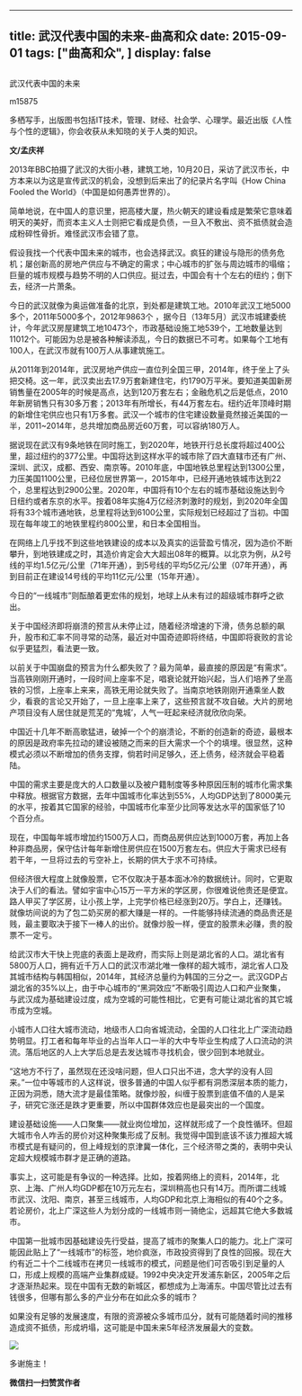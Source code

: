 
---
title:   武汉代表中国的未来-曲高和众
date: 2015-09-01
tags: ["曲高和众", ]
display: false
---


## 



武汉代表中国的未来




m15875




多栖写手，出版图书包括IT技术，管理、财经、社会学、心理学。最近出版《人性与个性的逻辑》，你会收获从未知晓的关于人类的知识。


**文/孟庆祥**





2013年BBC拍摄了武汉的大街小巷，建筑工地，10月20日，采访了武汉市长，中方本来以为这是宣传武汉的机会，没想到后来出了的纪录片名字叫《How China Fooled the World》（中国是如何愚弄世界的）。



简单地说，在中国人的意识里，把高楼大厦，热火朝天的建设看成是繁荣它意味着明天的美好，而资本主义人士则把它看成是负债，一旦入不敷出、资不抵债就会造成粉碎性骨折。难怪武汉市会错了意。



假设我找一个代表中国未来的城市，也会选择武汉。疯狂的建设与隐形的债务危机；屡创新高的房地产供应与不确定的需求；中心城市的扩张与周边城市的塌缩；巨量的城市规模与趋势不明的人口供应。挺过去，中国会有十个左右的纽约；倒下去，经济一片萧条。



今日的武汉就像为奥运做准备的北京，到处都是建筑工地。2010年武汉工地5000多个，2011年5000多个，2012年9863个 ，据今日（13年5月）武汉市城建委统计，今年武汉房屋建筑工地10473个，市政基础设施工地539个，工地数量达到11012个。可能因为总是被各种解读添乱，今日的数据已不可考。如果每个工地有100人，在武汉市就有100万人从事建筑施工。



从2011年到2014年，武汉房地产供应一直位列全国三甲，2014年，终于坐上了头把交椅。这一年，武汉卖出去17.9万套新建住宅，约1790万平米。要知道美国新房销售量在2005年的时候是高点，达到120万套左右；金融危机之后是低点，2010年新房销售只有30多万套；2013年有所增长，有44万套左右。纽约近年顶峰时期的新增住宅供应也只有1万多套。武汉一个城市的住宅建设数量竟然接近美国的一半，2011~2014年，总共增加商品房近60万套，可以容纳180万人。

 

据说现在武汉有9条地铁在同时施工，到2020年，地铁开行总长度将超过400公里，超过纽约的377公里。中国将达到这样水平的城市除了四大直辖市还有广州、深圳、武汉，成都、西安、南京等。2010年底，中国地铁总里程达到1300公里，力压美国1100公里，已经位居世界第一，2015年中，已经开通地铁城市达到22个，总里程达到2900公里。2020年，中国将有10个左右的城市基础设施达到今日纽约或者东京的水平。按着08年实施4万亿经济刺激时的规划，到2020年全国将有33个城市通地铁，总里程将达到6100公里，实际规划已经超过了当初。中国现在每年竣工的地铁里程约800公里，和日本全国相当。



在网络上几乎找不到这些地铁建设的成本以及真实的运营盈亏情况，因为造价不断攀升，到地铁建成之时，其造价肯定会大大超出08年的概算。以北京为例，从2号线的平均1.5亿元/公里（71年开通），到5号线的平均5亿元/公里（07年开通），再到目前正在建设14号线的平均11亿元/公里（15年开通）。



今日的“一线城市”则酝酿着更宏伟的规划，地球上从未有过的超级城市群呼之欲出。



关于中国经济即将崩溃的预言从未停止过，随着经济增速的下滑，债务总额的飙升，股市和汇率不同寻常的动荡，最近对中国奇迹即将终结，中国即将衰败的言论似乎更猛烈，看法更一致。



以前关于中国崩盘的预言为什么都失败了？最为简单，最直接的原因是“有需求”。当高铁刚刚开通时，一段时间上座率不足，唱衰论就开始兴起，当人们培养了坐高铁的习惯，上座率上来来，高铁无用论就失败了。当南京地铁刚刚开通乘坐人数少，看衰的言论又开始了，一旦上座率上来了，这些预言就不攻自破。大片的房地产项目没有人居住就是荒芜的“鬼城’，人气一旺起来经济就欣欣向荣。



中国近十几年不断高歌猛进，破掉一个个的崩溃论，不断的创造新的奇迹，最根本的原因是政府率先拉动的建设被随之而来的巨大需求一个个的填埋。很显然，这种模式必须以不断增加的债务支撑，倘若时间足够久，还上债务，经济就会平稳着陆。



中国的需求主要是庞大的人口数量以及被户籍制度等多种原因压制的城市化需求集中释放。根据官方数据，去年中国城市化率达到55%，人均GDP达到了8000美元的水平，按着其它国家的经验，中国城市化率至少比同等发达水平的国家低了10个百分点。



现在，中国每年城市增加约1500万人口，而商品房供应达到1000万套，再加上各种非商品房，保守估计每年新增住房供应在1500万套左右。供应大于需求已经有若干年，一旦将过去的亏空补上，长期的供大于求不可持续。



但经济很大程度上就像股票，它不仅取决于基本面冰冷的数据统计。同时，它更取决于人们的看法。譬如宇宙中心15万一平方米的学区房，你很难说他贵还是便宜。路人甲买了学区房，让小孩上学，上完学价格已经涨到20万。学白上，还赚钱。就像坊间说的为了包二奶买房的都大赚是一样的。一件能够持续流通的商品贵还是贱，最主要取决于接下一棒人的出价。就像炒股一样，便宜的股票未必赚，贵的股票不一定亏。



给武汉市大干快上兜底的表面上是政府，而实际上则是湖北省的人口。湖北省有5800万人口，拥有近千万人口的武汉市湖北唯一像样的超大城市，湖北省人口及其城市结构与韩国相似，2014年，其经济总量约为韩国的三分之一。武汉GDP占湖北省的35%以上，由于中心城市的“黑洞效应”不断吸引周边人口和产业聚集，与武汉成为基础建设过度，成为空城的可能性相比，它更有可能让湖北省的其它城市成为空城。



小城市人口往大城市流动，地级市人口向省城流动，全国的人口往北上广深流动趋势明显。打工者和每年毕业的占当年人口一半的大中专毕业生构成了人口流动的洪流。落后地区的人上大学后总是去发达城市寻找机会，很少回到本地就业。



“这地方不行了，虽然现在还没啥问题，但人口只出不进，念大学的没有人回来。”一位中等城市的人这样说，很多普通的中国人似乎都有洞悉深层本质的能力，正因为洞悉，随大流才是最佳策略。就像炒股，纠缠于股票到底值不值的人是呆子，研究它涨还是跌才更重要，所以中国群体效应也是最突出的一个国度。



建设基础设施——人口聚集——就业岗位增加，这样就形成了一个良性循环。但超大城市令人咋舌的房价对这种聚集形成了反制。我觉得中国到底该不该力推超大城市模式是有疑问的，但上峰规划的京津冀一体化，三个经济带之类的，表明中央认定超大规模城市群才是正确的道路。



事实上，这可能是有争议的一种选择。比如，按着网络上的资料，2014年，北京、上海、广州人均GDP都在10万元左右，深圳稍高也只有14万。而所谓二线城市武汉、沈阳、南京，甚至三线城市，人均GDP和北京上海相似的有40个之多。若论房价，北上广深这些人为划分成的一线城市则一骑绝尘，远超其它绝大多数城市。



中国第一批城市因基础建设先行受益，提高了城市的聚集人口的能力。北上广深可能因此贴上了“一线城市”的标签，地价疯涨，市政投资得到了良性的回报。现在大约有近二十个二线城市在拷贝一线城市的模式，问题是他们可否吸引到足量的人口，形成上规模的高端产业集群成疑。1992中央决定开发浦东新区，2005年之后才逐渐热起来。现在中国有无数的新城区，都想成为上海浦东。中国尽管比过去有钱很多，但哪有那么多的产业分布在如此众多的城市？



如果没有足够的发展速度，有限的资源被众多城市瓜分，就有可能随着时间的推移造成资不抵债，形成坍塌，这可能是中国未来5年经济发展最大的变数。









<img data-s="300,640" data-type="jpeg" src="http://mmbiz.qpic.cn/mmbiz/fxGMiaL5Zj1j8078jfvDtJo7fUS24zfgmfc7nuCJAM6Cic1x9xDX4w4YX0uDaiarWT6uKXbBHsHVrkrzg1qo4ic27Q/0?wx_fmt=jpeg" data-ratio="1" data-w="430"/>

多谢施主！


**微信扫一扫赞赏作者**













